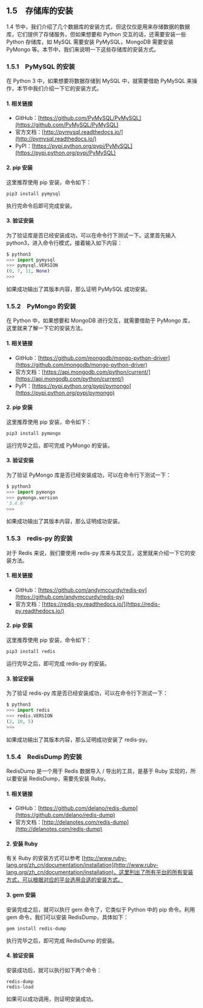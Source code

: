 ## 1.5　存储库的安装

1.4 节中，我们介绍了几个数据库的安装方式，但这仅仅是用来存储数据的数据库，它们提供了存储服务，但如果想要和 Python 交互的话，还需要安装一些 Python 存储库，如 MySQL 需要安装 PyMySQL，MongoDB 需要安装 PyMongo 等。本节中，我们来说明一下这些存储库的安装方式。

### 1.5.1　PyMySQL  的安装

在 Python 3 中，如果想要将数据存储到 MySQL 中，就需要借助 PyMySQL 来操作，本节中我们介绍一下它的安装方式。

#### 1. 相关链接

* GitHub：[https://github.com/PyMySQL/PyMySQL](https://github.com/PyMySQL/PyMySQL)
* 官方文档：[http://pymysql.readthedocs.io/](http://pymysql.readthedocs.io/)
* PyPI：[https://pypi.python.org/pypi/PyMySQL](https://pypi.python.org/pypi/PyMySQL)

#### 2. pip 安装

这里推荐使用 pip 安装，命令如下：

```
pip3 install pymysql
```

执行完命令后即可完成安装。

#### 3. 验证安装

为了验证库是否已经安装成功，可以在命令行下测试一下。这里首先输入 python3，进入命令行模式，接着输入如下内容：

```python
$ python3
>>> import pymysql
>>> pymysql.VERSION
(0, 7, 11, None)
>>> 
```

如果成功输出了其版本内容，那么证明 PyMySQL 成功安装。

### 1.5.2　PyMongo 的安装

在 Python 中，如果想要和 MongoDB 进行交互，就需要借助于 PyMongo 库，这里就来了解一下它的安装方法。

#### 1. 相关链接

* GitHub：[https://github.com/mongodb/mongo-python-driver](https://github.com/mongodb/mongo-python-driver)
* 官方文档：[https://api.mongodb.com/python/current/](https://api.mongodb.com/python/current/)
* PyPI：[https://pypi.python.org/pypi/pymongo](https://pypi.python.org/pypi/pymongo)

#### 2. pip 安装

这里推荐使用 pip 安装，命令如下：

```
pip3 install pymongo
```

运行完毕之后，即可完成 PyMongo 的安装。

#### 3. 验证安装

为了验证 PyMongo 库是否已经安装成功，可以在命令行下测试一下：

```python
$ python3
>>> import pymongo
>>> pymongo.version
'3.4.0'
>>> 
```

如果成功输出了其版本内容，那么证明成功安装。

### 1.5.3　redis-py 的安装

对于 Redis 来说，我们要使用 redis-py 库来与其交互，这里就来介绍一下它的安装方法。

#### 1. 相关链接

* GitHub：[https://github.com/andymccurdy/redis-py](https://github.com/andymccurdy/redis-py)
* 官方文档：[https://redis-py.readthedocs.io/](https://redis-py.readthedocs.io/)

#### 2. pip 安装

这里推荐使用 pip 安装，命令如下：

```
pip3 install redis
```

运行完毕之后，即可完成 redis-py 的安装。

#### 3. 验证安装

为了验证 redis-py 库是否已经安装成功，可以在命令行下测试一下：

```python
$ python3
>>> import redis
>>> redis.VERSION
(2, 10, 5)
>>> 
```

如果成功输出了其版本内容，那么证明成功安装了 redis-py。

### 1.5.4　RedisDump 的安装

RedisDump 是一个用于 Redis 数据导入 / 导出的工具，是基于 Ruby 实现的，所以要安装 RedisDump，需要先安装 Ruby。

#### 1. 相关链接


* GitHub：[https://github.com/delano/redis-dump](https://github.com/delano/redis-dump)
* 官方文档：[http://delanotes.com/redis-dump](http://delanotes.com/redis-dump)

#### 2. 安装 Ruby

有关 Ruby 的安装方式可以参考 [http://www.ruby-lang.org/zh_cn/documentation/installation](http://www.ruby-lang.org/zh_cn/documentation/installation)，这里列出了所有平台的所有安装方式，可以根据对应的平台选用合适的安装方式。

#### 3. gem 安装

安装完成之后，就可以执行 gem 命令了，它类似于 Python 中的 pip 命令。利用 gem 命令，我们可以安装 RedisDump，具体如下：

```
gem install redis-dump
```

执行完毕之后，即可完成 RedisDump 的安装。

#### 4. 验证安装

安装成功后，就可以执行如下两个命令：

```
redis-dump  
redis-load
```

如果可以成功调用，则证明安装成功。